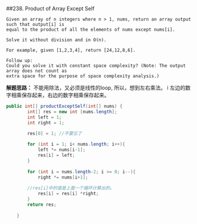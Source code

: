 ##238. Product of Array Except Self

	Given an array of n integers where n > 1, nums, return an array output such that output[i] is 
	equal to the product of all the elements of nums except nums[i].

	Solve it without division and in O(n).

	For example, given [1,2,3,4], return [24,12,8,6].

	Follow up:
	Could you solve it with constant space complexity? (Note: The output array does not count as 
	extra space for the purpose of space complexity analysis.)


**解题思路：** 不能用除法，又必须是线性的loop, 所以，想到左右乘法。
i 左边的数字相乘保存起来，右边的数字相乘保存起来。

```java
public int[] productExceptSelf(int[] nums) {
        int[] res = new int [nums.length];
        int left = 1;
        int right = 1; 

        res[0] = 1; //不要忘了
        
        for (int i = 1; i< nums.length; i++){
        	left *= nums[i-1];
        	res[i] = left; 
        }
        
        for (int i = nums.length-2; i >= 0; i--){
        	right *= nums[i+1];
        	
        //res[i]中的值是上面一个循环计算出的。
        	res[i] = res[i] *right; 
        }
        return res;
        
    }

